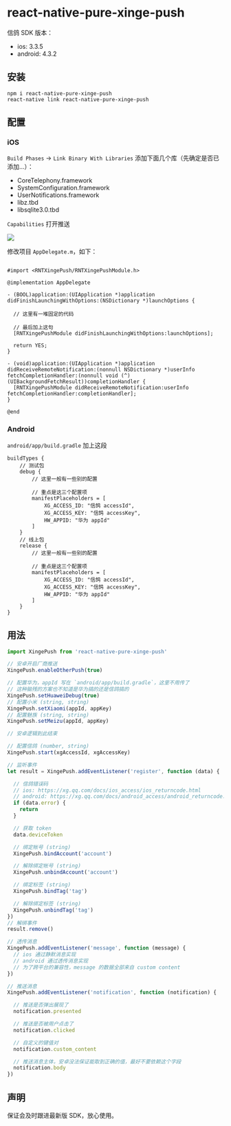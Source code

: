 # react-native-pure-xinge-push

信鸽 SDK 版本：

* ios: 3.3.5
* android: 4.3.2

## 安装

```
npm i react-native-pure-xinge-push
react-native link react-native-pure-xinge-push
```

## 配置

### iOS

`Build Phases` -> `Link Binary With Libraries` 添加下面几个库（先确定是否已添加...）：

* CoreTelephony.framework
* SystemConfiguration.framework
* UserNotifications.framework
* libz.tbd
* libsqlite3.0.tbd

`Capabilities` 打开推送

![](https://xg.qq.com/docs/assets/iOSXGCap.jpg)

修改项目 `AppDelegate.m`，如下：

```

#import <RNTXingePush/RNTXingePushModule.h>

@implementation AppDelegate

- (BOOL)application:(UIApplication *)application didFinishLaunchingWithOptions:(NSDictionary *)launchOptions {

  // 这里有一堆固定的代码

  // 最后加上这句
  [RNTXingePushModule didFinishLaunchingWithOptions:launchOptions];

  return YES;
}

- (void)application:(UIApplication *)application didReceiveRemoteNotification:(nonnull NSDictionary *)userInfo fetchCompletionHandler:(nonnull void (^)(UIBackgroundFetchResult))completionHandler {
  [RNTXingePushModule didReceiveRemoteNotification:userInfo fetchCompletionHandler:completionHandler];
}

@end
```

### Android

`android/app/build.gradle` 加上这段

```
buildTypes {
    // 测试包
    debug {
        // 这里一般有一些别的配置

        // 重点是这三个配置项
        manifestPlaceholders = [
            XG_ACCESS_ID: "信鸽 accessId",
            XG_ACCESS_KEY: "信鸽 accessKey",
            HW_APPID: "华为 appId"
        ]
    }
    // 线上包
    release {
        // 这里一般有一些别的配置

        // 重点是这三个配置项
        manifestPlaceholders = [
            XG_ACCESS_ID: "信鸽 accessId",
            XG_ACCESS_KEY: "信鸽 accessKey",
            HW_APPID: "华为 appId"
        ]
    }
}
```

## 用法

```js
import XingePush from 'react-native-pure-xinge-push'

// 安卓开启厂商推送
XingePush.enableOtherPush(true)

// 配置华为，appId 写在 `android/app/build.gradle`，这里不用传了
// 这种脑残的方案也不知道是华为搞的还是信鸽搞的
XingePush.setHuaweiDebug(true)
// 配置小米 (string, string)
XingePush.setXiaomi(appId, appKey)
// 配置魅族 (string, string)
XingePush.setMeizu(appId, appKey)

// 安卓逻辑到此结束

// 配置信鸽 (number, string)
XingePush.start(xgAccessId, xgAccessKey)

// 监听事件
let result = XingePush.addEventListener('register', function (data) {

  // 信鸽错误码
  // ios: https://xg.qq.com/docs/ios_access/ios_returncode.html
  // android: https://xg.qq.com/docs/android_access/android_returncode.html
  if (data.error) {
    return
  }

  // 获取 token
  data.deviceToken

  // 绑定帐号 (string)
  XingePush.bindAccount('account')

  // 解除绑定帐号 (string)
  XingePush.unbindAccount('account')

  // 绑定标签 (string)
  XingePush.bindTag('tag')

  // 解除绑定标签 (string)
  XingePush.unbindTag('tag')
})
// 解绑事件
result.remove()

// 透传消息
XingePush.addEventListener('message', function (message) {
  // ios 通过静默消息实现
  // android 通过透传消息实现
  // 为了跨平台的兼容性，message 的数据全部来自 custom content
})

// 推送消息
XingePush.addEventListener('notification', function (notification) {

  // 推送是否弹出展现了
  notification.presented

  // 推送是否被用户点击了
  notification.clicked

  // 自定义的键值对
  notification.custom_content

  // 推送消息主体，安卓没法保证能取到正确的值，最好不要依赖这个字段
  notification.body
})
```

## 声明

保证会及时跟进最新版 SDK，放心使用。

